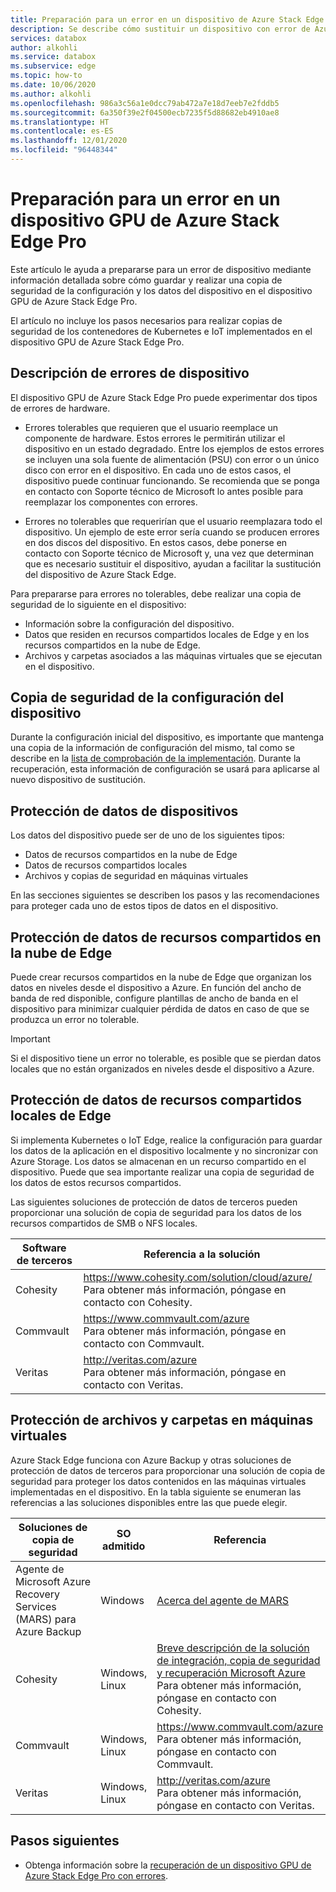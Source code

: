 ```yaml
---
title: Preparación para un error en un dispositivo de Azure Stack Edge Pro
description: Se describe cómo sustituir un dispositivo con error de Azure Stack Edge Pro.
services: databox
author: alkohli
ms.service: databox
ms.subservice: edge
ms.topic: how-to
ms.date: 10/06/2020
ms.author: alkohli
ms.openlocfilehash: 986a3c56a1e0dcc79ab472a7e18d7eeb7e2fddb5
ms.sourcegitcommit: 6a350f39e2f04500ecb7235f5d88682eb4910ae8
ms.translationtype: HT
ms.contentlocale: es-ES
ms.lasthandoff: 12/01/2020
ms.locfileid: "96448344"
---
```

# <a name="prepare-for-an-azure-stack-edge-pro-gpu-device-failure"></a>Preparación para un error en un dispositivo GPU de Azure Stack Edge Pro

Este artículo le ayuda a prepararse para un error de dispositivo mediante información detallada sobre cómo guardar y realizar una copia de seguridad de la configuración y los datos del dispositivo en el dispositivo GPU de Azure Stack Edge Pro. 

El artículo no incluye los pasos necesarios para realizar copias de seguridad de los contenedores de Kubernetes e IoT implementados en el dispositivo GPU de Azure Stack Edge Pro. 

## <a name="understand-device-failures"></a>Descripción de errores de dispositivo

El dispositivo GPU de Azure Stack Edge Pro puede experimentar dos tipos de errores de hardware.

- Errores tolerables que requieren que el usuario reemplace un componente de hardware. Estos errores le permitirán utilizar el dispositivo en un estado degradado. Entre los ejemplos de estos errores se incluyen una sola fuente de alimentación (PSU) con error o un único disco con error en el dispositivo. En cada uno de estos casos, el dispositivo puede continuar funcionando. Se recomienda que se ponga en contacto con Soporte técnico de Microsoft lo antes posible para reemplazar los componentes con errores.

- Errores no tolerables que requerirían que el usuario reemplazara todo el dispositivo. Un ejemplo de este error sería cuando se producen errores en dos discos del dispositivo. En estos casos, debe ponerse en contacto con Soporte técnico de Microsoft y, una vez que determinan que es necesario sustituir el dispositivo, ayudan a facilitar la sustitución del dispositivo de Azure Stack Edge.

Para prepararse para errores no tolerables, debe realizar una copia de seguridad de lo siguiente en el dispositivo:

- Información sobre la configuración del dispositivo.
- Datos que residen en recursos compartidos locales de Edge y en los recursos compartidos en la nube de Edge.
- Archivos y carpetas asociados a las máquinas virtuales que se ejecutan en el dispositivo.


## <a name="back-up-device-configuration"></a>Copia de seguridad de la configuración del dispositivo

Durante la configuración inicial del dispositivo, es importante que mantenga una copia de la información de configuración del mismo, tal como se describe en la [lista de comprobación de la implementación](azure-stack-edge-gpu-deploy-checklist.md). Durante la recuperación, esta información de configuración se usará para aplicarse al nuevo dispositivo de sustitución. 

## <a name="protect-device-data"></a>Protección de datos de dispositivos

Los datos del dispositivo puede ser de uno de los siguientes tipos:

- Datos de recursos compartidos en la nube de Edge
- Datos de recursos compartidos locales
- Archivos y copias de seguridad en máquinas virtuales

En las secciones siguientes se describen los pasos y las recomendaciones para proteger cada uno de estos tipos de datos en el dispositivo.

## <a name="protect-data-in-edge-cloud-shares"></a>Protección de datos de recursos compartidos en la nube de Edge

Puede crear recursos compartidos en la nube de Edge que organizan los datos en niveles desde el dispositivo a Azure. En función del ancho de banda de red disponible, configure plantillas de ancho de banda en el dispositivo para minimizar cualquier pérdida de datos en caso de que se produzca un error no tolerable.

> [!IMPORTANT] 
> Si el dispositivo tiene un error no tolerable, es posible que se pierdan datos locales que no están organizados en niveles desde el dispositivo a Azure. 

## <a name="protect-data-in-edge-local-shares"></a>Protección de datos de recursos compartidos locales de Edge

Si implementa Kubernetes o IoT Edge, realice la configuración para guardar los datos de la aplicación en el dispositivo localmente y no sincronizar con Azure Storage. Los datos se almacenan en un recurso compartido en el dispositivo. Puede que sea importante realizar una copia de seguridad de los datos de estos recursos compartidos.

Las siguientes soluciones de protección de datos de terceros pueden proporcionar una solución de copia de seguridad para los datos de los recursos compartidos de SMB o NFS locales. 

| Software de terceros           | Referencia a la solución                               |
|--------------------------------|---------------------------------------------------------|
| Cohesity                       | https://www.cohesity.com/solution/cloud/azure/ <br> Para obtener más información, póngase en contacto con Cohesity.          |
| Commvault                      | https://www.commvault.com/azure <br> Para obtener más información, póngase en contacto con Commvault.          |
| Veritas                        | http://veritas.com/azure <br> Para obtener más información, póngase en contacto con Veritas.   |


## <a name="protect-files-and-folders-on-vms"></a>Protección de archivos y carpetas en máquinas virtuales

Azure Stack Edge funciona con Azure Backup y otras soluciones de protección de datos de terceros para proporcionar una solución de copia de seguridad para proteger los datos contenidos en las máquinas virtuales implementadas en el dispositivo. En la tabla siguiente se enumeran las referencias a las soluciones disponibles entre las que puede elegir.


| Soluciones de copia de seguridad        | SO admitido   | Referencia                                                                |
|-------------------------|----------------|--------------------------------------------------------------------------|
| Agente de Microsoft Azure Recovery Services (MARS) para Azure Backup | Windows        | [Acerca del agente de MARS](../backup/backup-azure-about-mars.md)    |
| Cohesity                | Windows, Linux | [Breve descripción de la solución de integración, copia de seguridad y recuperación Microsoft Azure](https://www.cohesity.com/solution/cloud/azure) <br>Para obtener más información, póngase en contacto con Cohesity.                          |
| Commvault               | Windows, Linux | https://www.commvault.com/azure <br>Para obtener más información, póngase en contacto con Commvault.                          |
| Veritas                 | Windows, Linux | http://veritas.com/azure <br> Para obtener más información, póngase en contacto con Veritas.                    |



## <a name="next-steps"></a>Pasos siguientes

- Obtenga información sobre la [recuperación de un dispositivo GPU de Azure Stack Edge Pro con errores](azure-stack-edge-gpu-recover-device-failure.md).